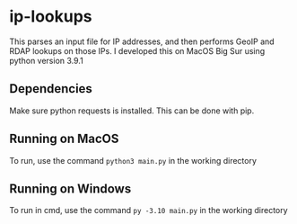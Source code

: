 # ip-lookups

This parses an input file for IP addresses, and then performs GeoIP and RDAP lookups on those IPs. I developed this on MacOS Big Sur using python version 3.9.1

## Dependencies

Make sure python requests is installed. This can be done with pip.

## Running on MacOS

To run, use the command `python3 main.py` in the working directory

## Running on Windows

To run in cmd, use the command `py -3.10 main.py` in the working directory
